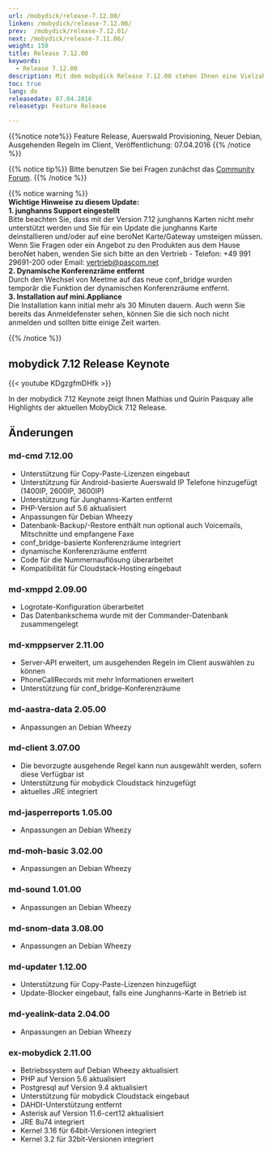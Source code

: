 ```yaml
---
url: /mobydick/release-7.12.00/
linken: /mobydick/release-7.12.00/
prev:  /mobydick/release-7.12.01/
next: /mobydick/release-7.11.06/
weight: 150
title: Release 7.12.00
keywords:
  - Release 7.12.00
description: Mit dem mobydick Release 7.12.00 stehen Ihnen eine Vielzahl an neuen Funtionen zur Verfügung.
toc: true
lang: de
releasedate: 07.04.2016
releasetyp: Feature Release

---
```


{{%notice note%}}
Feature Release, Auerswald Provisioning, Neuer Debian, Ausgehenden Regeln im Client, Veröffentlichung: 07.04.2016
{{% /notice %}}

{{% notice tip%}}
Bitte benutzen Sie bei Fragen zunächst das [Community Forum](http://community.pascom.net/forum.php "Zu unserem Forum").
{{% /notice %}}

{{% notice warning %}}  
**Wichtige Hinweise zu diesem Update:**<br/>
**1. junghanns Support eingestellt**<br/>
Bitte beachten Sie, dass mit der Version 7.12 junghanns Karten nicht mehr unterstützt werden und Sie für ein Update die junghanns Karte deinstallieren und/oder auf eine beroNet Karte/Gateway umsteigen müssen. Wenn Sie Fragen oder ein Angebot zu den Produkten aus dem Hause beroNet haben, wenden Sie sich bitte an den Vertrieb - Telefon: +49 991 29691-200 oder Email: [vertrieb@pascom.net](mailto:vertrieb@pascom.net?Subject=junghanns%20Karten "Mail an unseren Vertrieb")<br/>
**2. Dynamische Konferenzräme entfernt**<br/>
Durch den Wechsel von Meetme auf das neue conf_bridge wurden temporär die Funktion der dynamischen Konferenzräume entfernt.<br/>
**3. Installation auf mini.Appliance**<br/>
Die Installation kann initial mehr als 30 Minuten dauern. Auch wenn Sie bereits das Anmeldefenster sehen, können Sie die sich noch nicht anmelden und sollten bitte einige Zeit warten.

{{% /notice %}}


## mobydick 7.12 Release Keynote
{{< youtube KDgzgfmDHfk >}}

In der mobydick 7.12 Keynote zeigt Ihnen Mathias und Quirin Pasquay alle Highlights der aktuellen MobyDick 7.12 Release.


## Änderungen

### md-cmd 7.12.00

*   Unterstützung für Copy-Paste-Lizenzen eingebaut
*   Unterstützung für Android-basierte Auerswald IP Telefone hinzugefügt (1400IP, 2600IP, 3600IP)
*   Unterstützung für Junghanns-Karten entfernt
*   PHP-Version auf 5.6 aktualisiert
*   Anpassungen für Debian Wheezy
*   Datenbank-Backup/-Restore enthält nun optional auch Voicemails, Mitschnitte und empfangene Faxe
*   conf_bridge-basierte Konferenzräume integriert
*   dynamische Konferenzräume entfernt
*   Code für die Nummernauflösung überarbeitet
*   Kompatibilität für Cloudstack-Hosting eingebaut

### md-xmppd 2.09.00

*   Logrotate-Konfiguration überarbeitet
*   Das Datenbankschema wurde mit der Commander-Datenbank zusammengelegt

### md-xmppserver 2.11.00

*   Server-API erweitert, um ausgehenden Regeln im Client auswählen zu können 
*   PhoneCallRecords mit mehr Informationen erweitert
*   Unterstützung für conf_bridge-Konferenzräume

### md-aastra-data 2.05.00

*   Anpassungen an Debian Wheezy

### md-client 3.07.00

*   Die bevorzugte ausgehende Regel kann nun ausgewählt werden, sofern diese Verfügbar ist 
*   Unterstützung für mobydick Cloudstack hinzugefügt
*   aktuelles JRE integriert

### md-jasperreports 1.05.00

*   Anpassungen an Debian Wheezy

### md-moh-basic 3.02.00

*   Anpassungen an Debian Wheezy

### md-sound 1.01.00

*   Anpassungen an Debian Wheezy

### md-snom-data 3.08.00

*   Anpassungen an Debian Wheezy

### md-updater 1.12.00

*   Unterstützung für Copy-Paste-Lizenzen hinzugefügt
*   Update-Blocker eingebaut, falls eine Junghanns-Karte in Betrieb ist

### md-yealink-data 2.04.00

*   Anpassungen an Debian Wheezy

### ex-mobydick 2.11.00

*   Betriebssystem auf Debian Wheezy aktualisiert
*   PHP auf Version 5.6 aktualisiert
*   Postgresql auf Version 9.4 aktualisiert
*   Unterstützung für mobydick Cloudstack eingebaut
*   DAHDI-Unterstützung entfernt
*   Asterisk auf Version 11.6-cert12 aktualisiert
*   JRE 8u74 integriert
*   Kernel 3.16 für 64bit-Versionen integriert
*   Kernel 3.2 für 32bit-Versionen integriert
